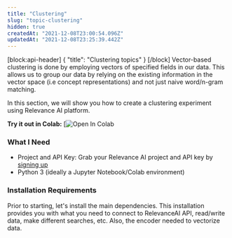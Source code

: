 ```yaml
---
title: "Clustering"
slug: "topic-clustering"
hidden: true
createdAt: "2021-12-08T23:00:54.096Z"
updatedAt: "2021-12-08T23:25:39.442Z"
---
```

[block:api-header]
{
  "title": "Clustering topics"
}
[/block]
Vector-based clustering is done by employing vectors of specified fields in our data. This allows us to group our data by relying on the existing information in the vector space (i.e concept representations) and not just naive word/n-gram matching.

In this section, we will show you how to create a clustering experiment using Relevance AI platform.

**Try it out in Colab:** [![Open In Colab](https://colab.research.google.com/???)

### What I Need
* Project and API Key: Grab your Relevance AI project and API key by [signing up](https://cloud.relevance.ai/ )
* Python 3 (ideally a Jupyter Notebook/Colab environment)

### Installation Requirements

Prior to starting, let's install the main dependencies. This installation provides you with what you need to connect to RelevanceAI API, read/write data, make different searches, etc. Also, the encoder needed to vectorize data.